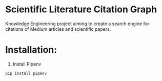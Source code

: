 # Scientific Literature Citation Graph
Knowledge Engineering project aiming to create a search engine for citations of Medium articles and scientific papers. 

# Installation:
1. Install Pipenv
```bash
pip install pipenv
```


